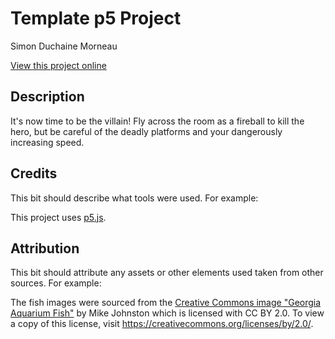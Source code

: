 # Template p5 Project

Simon Duchaine Morneau

[View this project online](https://simon-cod.github.io/Cart-253/Topics/Variation_Jam/The_Fireball_2nd_variation)

## Description

It's now time to be the villain! Fly across the room as a fireball to kill the hero, but be careful of the deadly platforms and your dangerously increasing speed.

## Credits

This bit should describe what tools were used. For example:

This project uses [p5.js](https://p5js.org).

## Attribution

This bit should attribute any assets or other elements used taken from other sources. For example:

The fish images were sourced from the [Creative Commons image "Georgia Aquarium Fish"](https://search.creativecommons.org/photos/96f6f770-eac1-488c-8abb-16bee7bcc874) by Mike Johnston which is licensed with CC BY 2.0. To view a copy of this license, visit https://creativecommons.org/licenses/by/2.0/.
